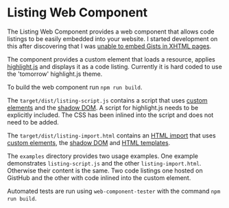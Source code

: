 
# Listing Web Component

The Listing Web Component provides a web component that allows code listings to
be easily embedded into your website.
I started development on this after discovering that I was
[unable to embed Gists in XHTML pages](https://www.mattunderscore.com/article/42).

The component provides a custom element that loads a resource, applies
[highlight.js](https://highlightjs.org/) and displays it as a code listing.
Currently it is hard coded to use the 'tomorrow' highlight.js theme.

To build the web component run `npm run build`.

The `target/dist/listing-script.js` contains a script that uses
[custom elements](http://w3c.github.io/webcomponents/spec/custom/) and the
[shadow DOM](http://w3c.github.io/webcomponents/spec/shadow/).
A script for highlight.js needs to be explicitly included.
The CSS has been inlined into the script and does not need to be added.

The `target/dist/listing-import.html` contains an
[HTML import](http://w3c.github.io/webcomponents/spec/imports/) that uses
[custom elements](http://w3c.github.io/webcomponents/spec/custom/), the
[shadow DOM](http://w3c.github.io/webcomponents/spec/shadow/) and
[HTML templates](https://html.spec.whatwg.org/multipage/scripting.html#the-template-element).

The `examples` directory provides two usage examples.
One example demonstrates `listing-script.js` and the other `listing-import.html`.
Otherwise their content is the same.
Two code listings one hosted on GistHub and the other with code inlined into the
custom element.

Automated tests are run using `web-component-tester` with the command
`npm run build`.
